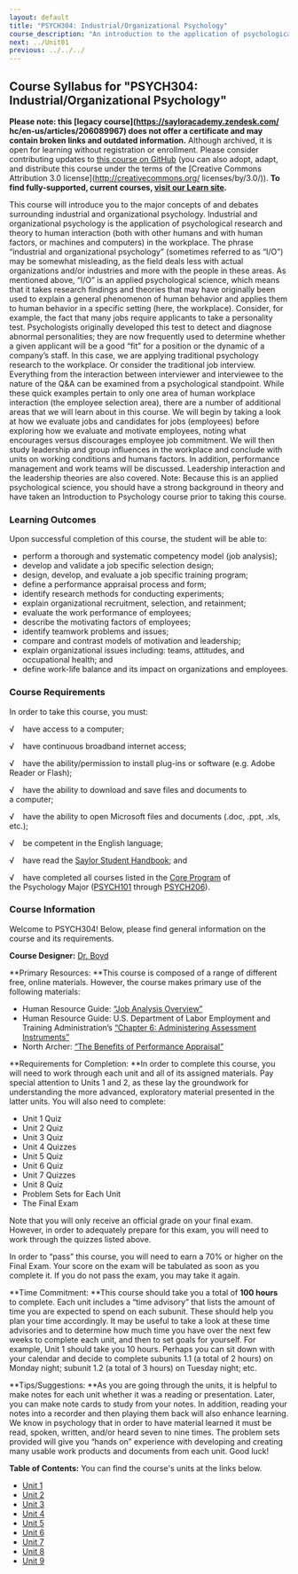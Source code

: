 ```yaml
---
layout: default
title: "PSYCH304: Industrial/Organizational Psychology"
course_description: "An introduction to the application of psychological research and theory to human interaction (both with other humans and with human factors, or machines and computers) in the workplace."
next: ../Unit01
previous: ../../../
---
```

Course Syllabus for "PSYCH304: Industrial/Organizational Psychology"
--------------------------------------------------------------------

**Please note: this [legacy course](https://sayloracademy.zendesk.com/
hc/en-us/articles/206089967) does not offer a certificate and may contain 
broken links and outdated information.** Although archived, it is open 
for learning without registration or enrollment. Please consider contributing 
updates to [this course on GitHub](https://github.com/saylordotorg/course_psych304) 
(you can also adopt, adapt, and distribute this course under the terms of 
the [Creative Commons Attribution 3.0 license](http://creativecommons.org/
licenses/by/3.0/)). **To find fully-supported, current courses, [visit our 
Learn site](https://learn.saylor.org).**

This course will introduce you to the major concepts of and debates
surrounding industrial and organizational psychology. Industrial and
organizational psychology is the application of psychological research
and theory to human interaction (both with other humans and with human
factors, or machines and computers) in the workplace. The phrase
“industrial and organizational psychology” (sometimes referred to as
“I/O”) may be somewhat misleading, as the field deals less with actual
organizations and/or industries and more with the people in these areas.
As mentioned above, “I/O” is an applied psychological science, which
means that it takes research findings and theories that may have
originally been used to explain a general phenomenon of human behavior
and applies them to human behavior in a specific setting (here, the
workplace). Consider, for example, the fact that many jobs require
applicants to take a personality test. Psychologists originally
developed this test to detect and diagnose abnormal personalities; they
are now frequently used to determine whether a given applicant will be a
good “fit” for a position or the dynamic of a company’s staff. In this
case, we are applying traditional psychology research to the workplace.
Or consider the traditional job interview. Everything from the
interaction between interviewer and interviewee to the nature of the Q&A
can be examined from a psychological standpoint. While these quick
examples pertain to only one area of human workplace interaction (the
employee selection area), there are a number of additional areas that we
will learn about in this course. We will begin by taking a look at how
we evaluate jobs and candidates for jobs (employees) before exploring
how we evaluate and motivate employees, noting what encourages versus
discourages employee job commitment. We will then study leadership and
group influences in the workplace and conclude with units on working
conditions and humans factors. In addition, performance management and
work teams will be discussed. Leadership interaction and the leadership
theories are also covered. Note: Because this is an applied
psychological science, you should have a strong background in theory and
have taken an Introduction to Psychology course prior to taking this
course.

### Learning Outcomes

Upon successful completion of this course, the student will be able
to:  

-   perform a thorough and systematic competency model (job analysis);
-   develop and validate a job specific selection design;
-   design, develop, and evaluate a job specific training program;
-   define a performance appraisal process and form;
-   identify research methods for conducting experiments;
-   explain organizational recruitment, selection, and retainment;
-   evaluate the work performance of employees;
-   describe the motivating factors of employees;
-   identify teamwork problems and issues;
-   compare and contrast models of motivation and leadership;
-   explain organizational issues including: teams, attitudes, and
    occupational health; and
-   define work-life balance and its impact on organizations and
    employees.

### Course Requirements

In order to take this course, you must:  
  
 √    have access to a computer;  
  
 √    have continuous broadband internet access;  
  
 √    have the ability/permission to install plug-ins or software
(e.g. Adobe Reader or Flash);  
  
 √    have the ability to download and save files and documents to
a computer;  
  
 √    have the ability to open Microsoft files and documents (.doc,
.ppt, .xls, etc.);  
  
 √    be competent in the English language;  
  
 √    have read the [Saylor Student
Handbook](http://www.saylor.org/site/wp-content/uploads/2012/05/Saylor-StudentHandbook.pdf);
and  
  
 √    have completed all courses listed in the [Core
Program](http://www.saylor.org/majors/psychology/) of the Psychology
Major ([PSYCH101](http://www.saylor.org/courses/psych101/) through
[PSYCH206](http://www.saylor.org/courses/psych206/)).

### Course Information

Welcome to PSYCH304! Below, please find general information on the
course and its requirements.

**Course Designer:** [Dr.
Boyd](http://www.saylor.org/faculty-a-g/#DrBoyd)

**Primary Resources: **This course is composed of a range of different
free, online materials. However, the course makes primary use of the
following materials:

-   Human Resource Guide: [“Job Analysis
    Overview”](http://www.job-analysis.net/G000.htm)
-   Human Resource Guide: U.S. Department of Labor Employment and
    Training Administration’s [“Chapter 6: Administering Assessment
    Instruments”](http://www.hr-guide.com/data/G365.htm)
-   North Archer: [“The Benefits of Performance
    Appraisal”](http://www.performance-appraisal.com/benefits.htm)

**Requirements for Completion: **In order to complete this course, you
will need to work through each unit and all of its assigned materials.
Pay special attention to Units 1 and 2, as these lay the groundwork for
understanding the more advanced, exploratory material presented in the
latter units. You will also need to complete:

-   Unit 1 Quiz
-   Unit 2 Quiz
-   Unit 3 Quiz
-   Unit 4 Quizzes
-   Unit 5 Quiz
-   Unit 6 Quiz
-   Unit 7 Quizzes
-   Unit 8 Quiz
-   Problem Sets for Each Unit
-   The Final Exam

Note that you will only receive an official grade on your final exam.
However, in order to adequately prepare for this exam, you will need to
work through the quizzes listed above.

In order to “pass” this course, you will need to earn a 70% or higher on
the Final Exam. Your score on the exam will be tabulated as soon as you
complete it. If you do not pass the exam, you may take it again.

**Time Commitment: **This course should take you a total of **100
hours** to complete. Each unit includes a “time advisory” that lists the
amount of time you are expected to spend on each subunit. These should
help you plan your time accordingly. It may be useful to take a look at
these time advisories and to determine how much time you have over the
next few weeks to complete each unit, and then to set goals for
yourself. For example, Unit 1 should take you 10 hours. Perhaps you can
sit down with your calendar and decide to complete subunits 1.1 (a total
of 2 hours) on Monday night; subunit 1.2 (a total of 3 hours) on Tuesday
night; etc.

**Tips/Suggestions: **As you are going through the units, it is helpful
to make notes for each unit whether it was a reading or presentation.
Later, you can make note cards to study from your notes. In addition,
reading your notes into a recorder and then playing them back will also
enhance learning. We know in psychology that in order to have material
learned it must be read, spoken, written, and/or heard seven to nine
times. The problem sets provided will give you “hands on” experience
with developing and creating many usable work products and documents
from each unit. Good luck! 

**Table of Contents:** You can find the course's units at the links below.

- [Unit 1](https://legacy.saylor.org/psych304/Unit01/)
- [Unit 2](https://legacy.saylor.org/psych304/Unit02/)
- [Unit 3](https://legacy.saylor.org/psych304/Unit03/)
- [Unit 4](https://legacy.saylor.org/psych304/Unit04/)
- [Unit 5](https://legacy.saylor.org/psych304/Unit05/)
- [Unit 6](https://legacy.saylor.org/psych304/Unit06/)
- [Unit 7](https://legacy.saylor.org/psych304/Unit07/)
- [Unit 8](https://legacy.saylor.org/psych304/Unit08/)
- [Unit 9](https://legacy.saylor.org/psych304/Unit09/)
